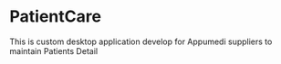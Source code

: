 # PatientCare
This is custom desktop application develop for Appumedi suppliers to maintain Patients Detail
